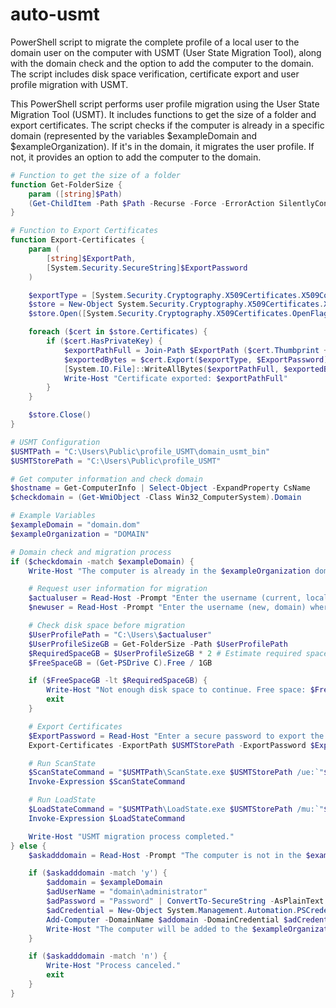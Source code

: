 # auto-usmt
 PowerShell script to migrate the complete profile of a local user to the domain user on the computer with USMT (User State Migration Tool), along with the domain check and the option to add the computer to the domain. The script includes disk space verification, certificate export and user profile migration with USMT.
 
This PowerShell script performs user profile migration using the User State Migration Tool (USMT). It includes functions to get the size of a folder and export certificates. The script checks if the computer is already in a specific domain (represented by the variables $exampleDomain and $exampleOrganization). If it's in the domain, it migrates the user profile. If not, it provides an option to add the computer to the domain.

```powershell
# Function to get the size of a folder
function Get-FolderSize {
    param ([string]$Path)
    (Get-ChildItem -Path $Path -Recurse -Force -ErrorAction SilentlyContinue | Measure-Object -Property Length -Sum).Sum / 1GB
}

# Function to Export Certificates
function Export-Certificates {
    param (
        [string]$ExportPath,
        [System.Security.SecureString]$ExportPassword
    )

    $exportType = [System.Security.Cryptography.X509Certificates.X509ContentType]::Pkcs12
    $store = New-Object System.Security.Cryptography.X509Certificates.X509Store "My", "CurrentUser"
    $store.Open([System.Security.Cryptography.X509Certificates.OpenFlags]::ReadOnly)

    foreach ($cert in $store.Certificates) {
        if ($cert.HasPrivateKey) {
            $exportPathFull = Join-Path $ExportPath ($cert.Thumbprint + ".pfx")
            $exportedBytes = $cert.Export($exportType, $ExportPassword)
            [System.IO.File]::WriteAllBytes($exportPathFull, $exportedBytes)
            Write-Host "Certificate exported: $exportPathFull"
        }
    }

    $store.Close()
}

# USMT Configuration
$USMTPath = "C:\Users\Public\profile_USMT\domain_usmt_bin"
$USMTStorePath = "C:\Users\Public\profile_USMT"

# Get computer information and check domain
$hostname = Get-ComputerInfo | Select-Object -ExpandProperty CsName
$checkdomain = (Get-WmiObject -Class Win32_ComputerSystem).Domain

# Example Variables
$exampleDomain = "domain.dom"
$exampleOrganization = "DOMAIN"

# Domain check and migration process
if ($checkdomain -match $exampleDomain) {
    Write-Host "The computer is already in the $exampleOrganization domain."

    # Request user information for migration
    $actualuser = Read-Host -Prompt "Enter the username (current, local) you want to migrate"
    $newuser = Read-Host -Prompt "Enter the username (new, domain) where the profile will be migrated"

    # Check disk space before migration
    $UserProfilePath = "C:\Users\$actualuser"
    $UserProfileSizeGB = Get-FolderSize -Path $UserProfilePath
    $RequiredSpaceGB = $UserProfileSizeGB * 2 # Estimate required space
    $FreeSpaceGB = (Get-PSDrive C).Free / 1GB

    if ($FreeSpaceGB -lt $RequiredSpaceGB) {
        Write-Host "Not enough disk space to continue. Free space: $FreeSpaceGB GB. Required space: $RequiredSpaceGB GB."
        exit
    }

    # Export Certificates
    $ExportPassword = Read-Host "Enter a secure password to export the certificates" -AsSecureString
    Export-Certificates -ExportPath $USMTStorePath -ExportPassword $ExportPassword

    # Run ScanState
    $ScanStateCommand = "$USMTPath\ScanState.exe $USMTStorePath /ue:`"$hostname\*`" /ue:`"$exampleOrganization\*`" /ui:`"$hostname\$actualuser`" /i:$USMTPath\MigDocs.xml /i:$USMTPath\MigApp.xml /i:$USMTPath\MigUser.xml /i:$USMTPath\only_c.xml /v:13 /l:$USMTPath\ScanState.log /localonly /efs:copyraw /o"
    Invoke-Expression $ScanStateCommand

    # Run LoadState
    $LoadStateCommand = "$USMTPath\LoadState.exe $USMTStorePath /mu:`"$hostname\$actualuser`":`"$exampleOrganization\$newuser`" /i:$USMTPath\MigDocs.xml /i:$USMTPath\MigApp.xml /i:$USMTPath\MigUser.xml /v:13 /l:$USMTPath\LoadState.log /c"
    Invoke-Expression $LoadStateCommand

    Write-Host "USMT migration process completed."
} else {
    $askadddomain = Read-Host -Prompt "The computer is not in the $exampleOrganization domain. Type 'y' to add it to the domain. Press 'n' to cancel the process"

    if ($askadddomain -match 'y') {
        $addomain = $exampleDomain
        $adUserName = "domain\administrator"
        $adPassword = "Password" | ConvertTo-SecureString -AsPlainText -Force
        $adCredential = New-Object System.Management.Automation.PSCredential -ArgumentList $adUserName, $adPassword
        Add-Computer -DomainName $addomain -DomainCredential $adCredential -Restart -Verbose
        Write-Host "The computer will be added to the $exampleOrganization domain and will restart."
    }

    if ($askadddomain -match 'n') {
        Write-Host "Process canceled."
        exit
    }
}
```
